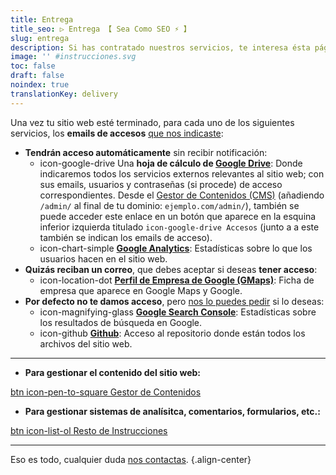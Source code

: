 ```yaml
---
title: Entrega
title_seo: ▷ Entrega 【 Sea Como SEO ⚡️ 】
slug: entrega
description: Si has contratado nuestros servicios, te interesa ésta página 😉
image: '' #instrucciones.svg
toc: false
draft: false
noindex: true
translationKey: delivery
---
```


Una vez tu sitio web esté terminado, para cada uno de los siguientes servicios, los **emails de accesos** [que nos indicaste](/requerimientos/):

- **Tendrán acceso automáticamente** sin recibir notificación:
  - icon-google-drive Una **hoja de cálculo de [Google Drive](https://drive.google.com/)**: Donde indicaremos todos los servicios externos relevantes al sitio web; con sus emails, usuarios y contraseñas (si procede) de acceso correspondientes. Desde el [Gestor de Contenidos (CMS)](/cms/) (añadiendo `/admin/` al final de tu dominio: `ejemplo.com/admin/`), también se puede acceder este enlace en un botón que aparece en la esquina inferior izquierda titulado `icon-google-drive Accesos` (junto a a este también se indican los emails de acceso).
  - icon-chart-simple **[Google Analytics](https://analytics.google.com/)**: Estadísticas sobre lo que los usuarios hacen en el sitio web.
- **Quizás reciban un correo**, que debes aceptar si deseas **tener acceso**:
  - icon-location-dot **[Perfil de Empresa de Google (GMaps)](https://business.google.com/)**: Ficha de empresa que aparece en Google Maps y Google.
- **Por defecto no te damos acceso**, pero [nos lo puedes pedir](/#contacto) si lo deseas:
  - icon-magnifying-glass **[Google Search Console](https://search.google.com/search-console)**: Estadísticas sobre los resultados de búsqueda en Google.
  - icon-github **[Github](https://github.com/)**: Acceso al repositorio donde están todos los archivos del sitio web.

---

- **Para gestionar el contenido del sitio web:**

[btn icon-pen-to-square Gestor de Contenidos](/cms/)

- **Para gestionar sistemas de analísitca, comentarios, formularios, etc.:**

[btn icon-list-ol Resto de Instrucciones](/resto/)

---

Eso es todo, cualquier duda [nos contactas](/#contacto).
{.align-center}
